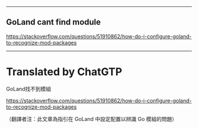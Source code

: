 <!--HugoNoteFlag-->

---


## GoLand cant find module

https://stackoverflow.com/questions/51910862/how-do-i-configure-goland-to-recognize-mod-packages


---

<!--HugoNoteZhFlag-->

# Translated by ChatGTP

GoLand找不到模組

https://stackoverflow.com/questions/51910862/how-do-i-configure-goland-to-recognize-mod-packages

（翻譯者注：此文章為指引在 GoLand 中設定配置以辨識 Go 模組的問題）